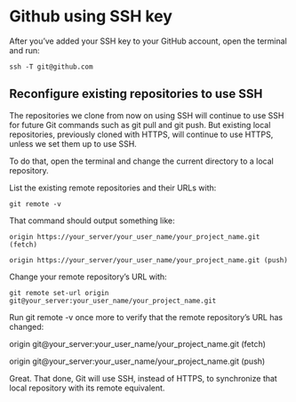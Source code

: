 # Github using SSH key

After you’ve added your SSH key to your GitHub account, open the terminal and run:

```
ssh -T git@github.com
```

## **Reconfigure existing repositories to use SSH**

The repositories we clone from now on using SSH will continue to use SSH for future Git commands such as git pull and git push. But existing local repositories, previously cloned with HTTPS, will continue to use HTTPS, unless we set them up to use SSH.

  

To do that, open the terminal and change the current directory to a local repository.


List the existing remote repositories and their URLs with:


```
git remote -v
```

That command should output something like:

  
```
origin https://your_server/your_user_name/your_project_name.git (fetch)
```

```
origin https://your_server/your_user_name/your_project_name.git (push)
```


Change your remote repository’s URL with:

  
```
git remote set-url origin git@your_server:your_user_name/your_project_name.git
```

Run git remote -v once more to verify that the remote repository’s URL has changed:


origin git@your_server:your_user_name/your_project_name.git (fetch)

origin git@your_server:your_user_name/your_project_name.git (push)

  
Great. That done, Git will use SSH, instead of HTTPS, to synchronize that local repository with its remote equivalent.
